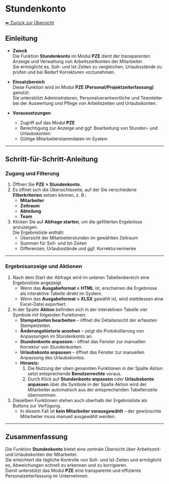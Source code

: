 # Stundenkonto
[⬅ Zurück zur Übersicht](../index.md)
## Einleitung

- **Zweck**  
  Die Funktion **Stundenkonto** im Modul **PZE** dient der transparenten Anzeige und Verwaltung von Arbeitszeitkonten der Mitarbeiter.  
  Sie ermöglicht es, Soll- und Ist-Zeiten zu vergleichen, Urlaubsstände zu prüfen und bei Bedarf Korrekturen vorzunehmen.  

- **Einsatzbereich**  
  Diese Funktion wird im Modul **PZE (Personal/Projektzeiterfassung)** genutzt.  
  Sie unterstützt Administratoren, Personalverantwortliche und Teamleiter bei der Auswertung und Pflege von Arbeitszeiten und Urlaubskonten.  

- **Voraussetzungen**  
  - Zugriff auf das Modul **PZE**  
  - Berechtigung zur Anzeige und ggf. Bearbeitung von Stunden- und Urlaubskonten  
  - Gültige Mitarbeiterstammdaten im System  

---

## Schritt-für-Schritt-Anleitung

### Zugang und Filterung

1. Öffnen Sie **PZE > Stundenkonto**.  
2. Es öffnet sich die Übersichtsseite, auf der Sie verschiedene **Filterkriterien** setzen können, z. B.:  
   - **Mitarbeiter**  
   - **Zeitraum**  
   - **Abteilung**  
   - **Team**  
3. Klicken Sie auf **Abfrage starten**, um die gefilterten Ergebnisse anzuzeigen.  
   Die Ergebnisliste enthält:  
   - Übersicht der Mitarbeiterstunden im gewählten Zeitraum  
   - Summen für Soll- und Ist-Zeiten  
   - Differenzen, Urlaubsstände und ggf. Korrekturvermerke  

---

### Ergebnisanzeige und Aktionen

1. Nach dem Start der Abfrage wird im unteren Tabellenbereich eine Ergebnisliste angezeigt.  
   - Wenn das **Ausgabeformat = HTML** ist, erscheinen die Ergebnisse als interaktive Tabelle direkt im System.  
   - Wenn das **Ausgabeformat = XLSX** gewählt ist, wird stattdessen eine Excel-Datei exportiert.  
2. In der Spalte **Aktion** befinden sich in der interaktiven Tabelle vier Symbole mit folgenden Funktionen:  
   - **Stempelzeiten bearbeiten** – öffnet die Detailansicht der erfassten Stempelzeiten.  
   - **Änderungshistorie ansehen** – zeigt die Protokollierung von Anpassungen im Stundenkonto an.  
   - **Stundenkonto anpassen** – öffnet das Fenster zur manuellen Korrektur von Stundenkonten.  
   - **Urlaubskonto anpassen** – öffnet das Fenster zur manuellen Anpassung des Urlaubskontos.  
   - **Hinweis:**  
     1. Die Nutzung der oben genannten Funktionen in der Spalte Aktion setzt entsprechende **Benutzerrechte** voraus.  
     2. Durch Klick auf **Stundenkonto anpassen** oder **Urlaubskonto anpassen** über die Symbole in der Spalte Aktion wird der Mitarbeiter automatisch aus der entsprechenden Tabellenzeile übernommen.  
5. Dieselben Funktionen stehen auch oberhalb der Ergebnisliste als Buttons zur Verfügung.  
   - In diesem Fall ist **kein Mitarbeiter vorausgewählt** – der gewünschte Mitarbeiter muss manuell ausgewählt werden.  

---

## Zusammenfassung

Die Funktion **Stundenkonto** bietet eine zentrale Übersicht über Arbeitszeit- und Urlaubskonten der Mitarbeiter.  
Sie erleichtert die tägliche Kontrolle von Soll- und Ist-Zeiten und ermöglicht es, Abweichungen schnell zu erkennen und zu korrigieren.  
Damit unterstützt das Modul **PZE** eine transparente und effiziente Personalzeiterfassung im Unternehmen.  